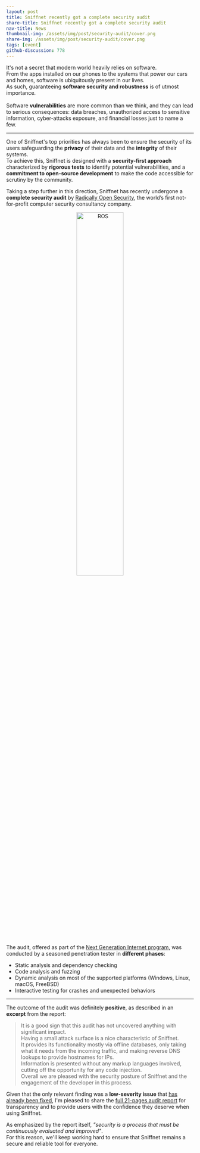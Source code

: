 ```yaml
---
layout: post
title: Sniffnet recently got a complete security audit
share-title: Sniffnet recently got a complete security audit
nav-title: News
thumbnail-img: /assets/img/post/security-audit/cover.png
share-img: /assets/img/post/security-audit/cover.png
tags: [event]
github-discussion: 778
---
```


It's not a secret that modern world heavily relies on software.<br>
From the apps installed on our phones to the systems that power our cars and homes, software is ubiquitously present in our lives.<br>
As such, guaranteeing **software security and robustness** is of utmost importance.<br><br>
Software **vulnerabilities** are more common than we think, and they can lead to serious consequences:
data breaches, unauthorized access to sensitive information, cyber-attacks exposure, and financial losses just to name a few.

<hr>

One of Sniffnet's top priorities has always been to ensure the security of its users safeguarding the **privacy** of their data and the **integrity** of their systems.<br>
To achieve this, Sniffnet is designed with a **security-first approach** characterized by **rigorous tests** to identify potential vulnerabilities,
and a **commitment to open-source development** to make the code accessible for scrutiny by the community.

Taking a step further in this direction, Sniffnet has recently undergone a **complete security audit** by <a target="_blank" href="https://www.radicallyopensecurity.com">Radically Open Security</a>,
the world’s first not-for-profit computer security consultancy company.<br>

<div align="center">
    <a target="_blank" href="https://www.radicallyopensecurity.com">
        <img width="50%" title="ROS" src="{{ 'assets/img/post/security-audit/cover.png' | relative_url }}" alt="ROS"/>
    </a>
</div>

The audit, offered as part of the <a href="{{ 'news/ngi-program' | relative_url }}">Next Generation Internet program</a>, was conducted by a seasoned penetration tester in **different phases**:
- Static analysis and dependency checking
- Code analysis and fuzzing
- Dynamic analysis on most of the supported platforms (Windows, Linux, macOS, FreeBSD)
- Interactive testing for crashes and unexpected behaviors

<hr>

The outcome of the audit was definitely **positive**, as described in an **excerpt** from the report:
> It is a good sign that this audit has not uncovered anything with significant impact.<br>
Having a small attack surface is a nice characteristic of Sniffnet.<br>
It provides its functionality mostly via offline databases, only taking what it needs from the incoming traffic, and making reverse DNS lookups to provide hostnames for IPs.<br>
Information is presented without any markup languages involved, cutting off the opportunity for any code injection.<br>
Overall we are pleased with the security posture of Sniffnet and the engagement of the developer in this process.

Given that the only relevant finding was a **low-severity issue** that <a target="_blank" href="https://github.com/GyulyVGC/sniffnet/pull/776">has already been fixed</a>,
I'm pleased to share the <a target="_blank" href="https://github.com/GyulyVGC/sniffnet/blob/main/resources/audits/security_1.pdf">full 21-pages audit report</a> for transparency and to provide users with the confidence they deserve when using Sniffnet.

As emphasized by the report itself, _"security is a process that must be continuously evaluated and improved"_.<br>
For this reason, we'll keep working hard to ensure that Sniffnet remains a secure and reliable tool for everyone.
